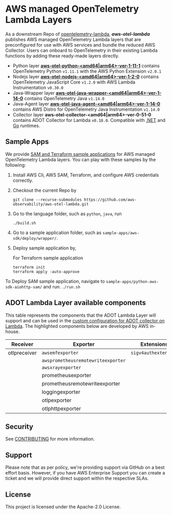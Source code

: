 # AWS managed OpenTelemetry Lambda Layers

As a downstream Repo of [opentelemetry-lambda](https://github.com/open-telemetry/opentelemetry-lambda), ___aws-otel-lambda___ publishes AWS managed OpenTelemetry Lambda layers that are preconfigured for use with AWS services and bundle the reduced AWS Collector. Users can onboard to OpenTelemetry in their existing Lambda functions by adding these ready-made layers directly.
- Python layer [**aws-otel-python-<amd64|arm64>-ver-1-11-1**](https://aws-otel.github.io/docs/getting-started/lambda/lambda-python) contains OpenTelemetry Python `v1.11.1` with the AWS Python Extension `v2.0.1`
- Nodejs layer [**aws-otel-nodejs-<amd64|arm64>-ver-1-2-0**](https://aws-otel.github.io/docs/getting-started/lambda/lambda-js) contains OpenTelemetry JavaScript Core `v1.2.0` with AWS Lambda Instrumentation `v0.30.0`
- Java-Wrapper layer [**aws-otel-java-wrapper-<amd64|arm64>-ver-1-14-0**](https://aws-otel.github.io/docs/getting-started/lambda/lambda-java) contains OpenTelemetry Java `v1.14.0`
- Java-Agent layer [**aws-otel-java-agent-<amd64|arm64>-ver-1-14-0**](https://aws-otel.github.io/docs/getting-started/lambda/lambda-java-auto-instr) contains AWS Distro for OpenTelemetry Java Instrumentation `v1.14.0`
- Collector layer **aws-otel-collector-<amd64|arm64>-ver-0-51-0** contains ADOT Collector for Lambda `v0.18.0`. Compatible with [.NET](https://aws-otel.github.io/docs/getting-started/lambda/lambda-dotnet) and [Go](https://aws-otel.github.io/docs/getting-started/lambda/lambda-go) runtimes.

## Sample Apps
We provide [SAM and Terraform sample applications](sample-apps/) for AWS managed OpenTelemetry Lambda layers. You can play with these samples by the following:
1. Install AWS Cli, AWS SAM, Terraform, and configure AWS credentials correctly.
2. Checkout the current Repo by
   
   ```
   git clone --recurse-submodules https://github.com/aws-observability/aws-otel-lambda.git
   ```
   
3. Go to the language folder, such as `python`, `java`, run

   ```
   ./build.sh
   ```
4. Go to a sample application folder, such as `sample-apps/aws-sdk/deploy/wrapper/`.
    
5. Deploy sample application by,
       
    For Terraform sample application
    ```
    terraform init
    terraform apply -auto-approve
    ```
 To Deploy SAM sample application, navigate to `sample-apps/python-aws-sdk-aiohttp-sam/` and run.
    ```
    ./run.sh
    ```
## ADOT Lambda Layer available components

This table represents the components that the ADOT Lambda Layer will support and can be used in the [custom configuration for ADOT collector on Lambda](https://aws-otel.github.io/docs/getting-started/lambda#custom-configuration-for-the-adot-collector-on-lambda). The highlighted components below are developed by AWS in-house.

| Receiver       | Exporter                          | Extensions                  |
|----------------|-----------------------------------|-----------------------------|
|otlpreceiver    |`awsemfexporter`                   |`sigv4authextension`         |
|                |`awsprometheusremotewriteexporter` |                             |
|                |`awsxrayexporter`                  |                             |
|                |prometheusexporter                 |                             |
|                |prometheusremotewriteexporter      |                             |
|                |loggingexporter                    |                             |
|                |otlpexporter                       |                             |
|                |otlphttpexporter                   |                             |

## Security

See [CONTRIBUTING](CONTRIBUTING.md#security-issue-notifications) for more information.

## Support 

Please note that as per policy, we're providing support via GitHub on a best effort basis. However, if you have AWS Enterprise Support you can create a ticket and we will provide direct support within the respective SLAs.

## License

This project is licensed under the Apache-2.0 License.
